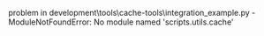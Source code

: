 problem in development\tools\cache-tools\integration_example.py - ModuleNotFoundError: No module named 'scripts.utils.cache'
